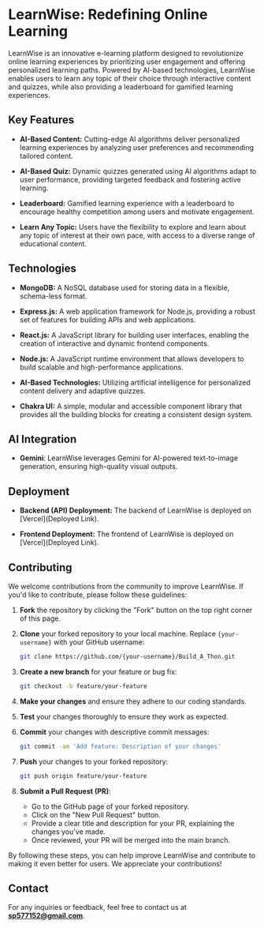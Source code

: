 # LearnWise: Redefining Online Learning

LearnWise is an innovative e-learning platform designed to revolutionize online learning experiences by prioritizing user engagement and offering personalized learning paths. Powered by AI-based technologies, LearnWise enables users to learn any topic of their choice through interactive content and quizzes, while also providing a leaderboard for gamified learning experiences.

## Key Features

- **AI-Based Content:** Cutting-edge AI algorithms deliver personalized learning experiences by analyzing user preferences and recommending tailored content.

- **AI-Based Quiz:** Dynamic quizzes generated using AI algorithms adapt to user performance, providing targeted feedback and fostering active learning.

- **Leaderboard:** Gamified learning experience with a leaderboard to encourage healthy competition among users and motivate engagement.

- **Learn Any Topic:** Users have the flexibility to explore and learn about any topic of interest at their own pace, with access to a diverse range of educational content.

## Technologies

- **MongoDB:** A NoSQL database used for storing data in a flexible, schema-less format.

- **Express.js:** A web application framework for Node.js, providing a robust set of features for building APIs and web applications.

- **React.js:** A JavaScript library for building user interfaces, enabling the creation of interactive and dynamic frontend components.

- **Node.js:** A JavaScript runtime environment that allows developers to build scalable and high-performance applications.
  
- **AI-Based Technologies:** Utilizing artificial intelligence for personalized content delivery and adaptive quizzes.

- **Chakra UI:** A simple, modular and accessible component library that provides all the building blocks for creating a consistent design system.

## AI Integration

- **Gemini**: LearnWise leverages Gemini for AI-powered text-to-image generation, ensuring high-quality visual outputs.

## Deployment

- **Backend (API) Deployment:** The backend of LearnWise is deployed on [Vercel](Deployed Link).

- **Frontend Deployment:** The frontend of LearnWise is deployed on [Vercel](Deployed Link).


## Contributing

We welcome contributions from the community to improve LearnWise. If you'd like to contribute, please follow these guidelines:

1. **Fork** the repository by clicking the "Fork" button on the top right corner of this page.
2. **Clone** your forked repository to your local machine. Replace `{your-username}` with your GitHub username:

    ```sh
    git clone https://github.com/{your-username}/Build_A_Thon.git
    ```

3. **Create a new branch** for your feature or bug fix:

    ```sh
    git checkout -b feature/your-feature
    ```

4. **Make your changes** and ensure they adhere to our coding standards.
5. **Test** your changes thoroughly to ensure they work as expected.
6. **Commit** your changes with descriptive commit messages:

    ```sh
    git commit -am 'Add feature: Description of your changes'
    ```

7. **Push** your changes to your forked repository:

    ```sh
    git push origin feature/your-feature
    ```

8. **Submit a Pull Request (PR)**:
   - Go to the GitHub page of your forked repository.
   - Click on the "New Pull Request" button.
   - Provide a clear title and description for your PR, explaining the changes you've made.
   - Once reviewed, your PR will be merged into the main branch.

By following these steps, you can help improve LearnWise and contribute to making it even better for users. We appreciate your contributions!



## Contact

For any inquiries or feedback, feel free to contact us at **sp577152@gmail.com**.